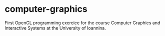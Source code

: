 # computer-graphics
First OpenGL programming exercice for the course Computer Graphics and Interactive Systems at the University of Ioannina.
